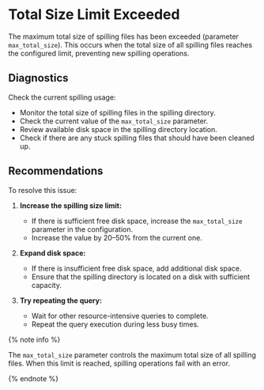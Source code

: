 # Total Size Limit Exceeded

The maximum total size of spilling files has been exceeded (parameter `max_total_size`). This occurs when the total size of all spilling files reaches the configured limit, preventing new spilling operations.

## Diagnostics

Check the current spilling usage:

- Monitor the total size of spilling files in the spilling directory.
- Check the current value of the `max_total_size` parameter.
- Review available disk space in the spilling directory location.
- Check if there are any stuck spilling files that should have been cleaned up.

## Recommendations

To resolve this issue:

1. **Increase the spilling size limit:**
   - If there is sufficient free disk space, increase the `max_total_size` parameter in the configuration.
   - Increase the value by 20–50% from the current one.

2. **Expand disk space:**
   - If there is insufficient free disk space, add additional disk space.
   - Ensure that the spilling directory is located on a disk with sufficient capacity.

3. **Try repeating the query:**
   - Wait for other resource-intensive queries to complete.
   - Repeat the query execution during less busy times.

{% note info %}

The `max_total_size` parameter controls the maximum total size of all spilling files. When this limit is reached, spilling operations fail with an error.

{% endnote %}

